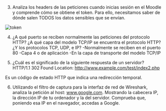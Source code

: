 3. Analiza los headers de las peticiones cuando inicias sesión en el Moodle y comprende
cómo se obtiene el token. Para ello, necesitamos saber de dónde salen TODOS los
datos sensibles que se envían.

![token](https://github.com/PabloEspinosaCastillo/despliegue-de-aplicaciones-web/assets/144775391/a64f6f04-433e-4df4-b6e6-d0393cdecc3d)


4. ¿A qué puerto se reciben normalmente las peticiones del protocolo HTTP? ¿A qué
capa del modelo TCP/IP se encuentra el protocolo HTTP? ¿Y los protocolos TCP,
UDP, e IP?
-Normalmente se reciben en el puerto 80
-Capa 4 o de aplicación
-En la capa de transporte del modelo TCP/IP 

5. ¿Cuál es el significado de la siguiente respuesta de un servidor?
HTTP/1.1 302 Found
Location: http://www.example.com/test/index2.php

Es un código de estado HTTP que indica una redirección temporal.


6. Utilizando el filtro de captura para la interfaz de red de Wireshark, analiza la petición
al host: www.google.com. Mostrando la cabecera IP, la dirección IP de tu ordenador y
la del servidor. Comprueba que, poniendo esa IP en el navegador, accedas a Google.





